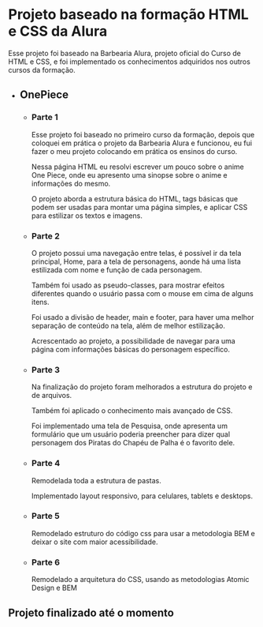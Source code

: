 # Projeto baseado na formação HTML e CSS da Alura

  Esse projeto foi baseado na Barbearia Alura, projeto oficial do Curso de HTML e CSS, e foi implementado os conhecimentos adquiridos nos outros cursos da formação.

- ## OnePiece
  
    - ### Parte 1
        Esse projeto foi baseado no primeiro curso da formação, depois que coloquei em prática o projeto da Barbearia Alura e funcionou, eu fui fazer o meu projeto colocando em prática os ensinos do curso.
        
        Nessa página HTML eu resolvi escrever um pouco sobre o anime One Piece, onde eu apresento uma sinopse sobre o anime e informações do mesmo.
    
        O projeto aborda a estrutura básica do HTML, tags básicas que podem ser usadas para montar uma página simples, e aplicar CSS para estilizar os textos e imagens.
  
    - ### Parte 2
        O projeto possui uma navegação entre telas, é possível ir da tela principal, Home, para a tela de personagens, aonde há uma lista estilizada com nome e função de cada personagem. 
    
        Também foi usado as pseudo-classes, para mostrar efeitos diferentes quando o usuário passa com o mouse em cima de alguns itens.
    
        Foi usado a divisão de header, main e footer, para haver uma melhor separação de conteúdo na tela, além de melhor estilização.
    
        Acrescentado ao projeto, a possibilidade de navegar para uma página com informações básicas do personagem específico.
      
    - ### Parte 3
        Na finalização do projeto foram melhorados a estrutura do projeto e de arquivos. 
        
        Também foi aplicado o conhecimento mais avançado de CSS.
        
        Foi implementado uma tela de Pesquisa, onde apresenta um formulário que um usuário poderia preencher para dizer qual personagem dos Piratas do Chapéu de Palha é o favorito dele.
      
    - ### Parte 4
        Remodelada toda a estrutura de pastas.
        
        Implementado layout responsivo, para celulares, tablets e desktops.
  
    - ### Parte 5
        Remodelado estruturo do código css para usar a metodologia BEM e deixar o site com maior acessibilidade.

    - ### Parte 6
        Remodelado a arquitetura do CSS, usando as metodologias Atomic Design e BEM
  
## **Projeto finalizado até o momento**
